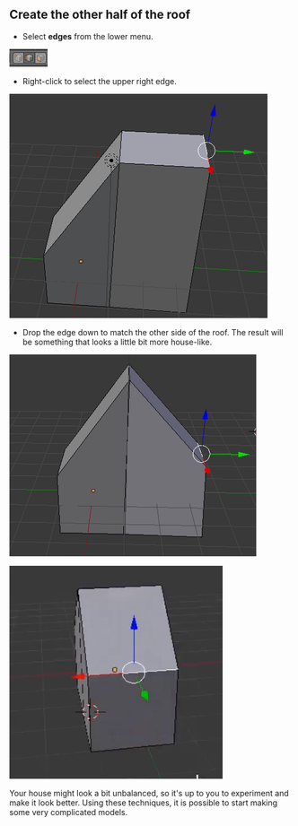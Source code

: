 ## Create the other half of the roof

+ Select **edges** from the lower menu.

![Edge tool](images/blender-edge-tool.png)

+ Right-click to select the upper right edge.

![Select the edge](images/blender-select-right-edge-2.png)

+ Drop the edge down to match the other side of the roof. The result will be something that looks a little bit more house-like.

![House](images/blender-house.png)

![House side](images/blender-house-side.png)

Your house might look a bit unbalanced, so it's up to you to experiment and make it look better. Using these techniques, it is possible to start making some very complicated models.
